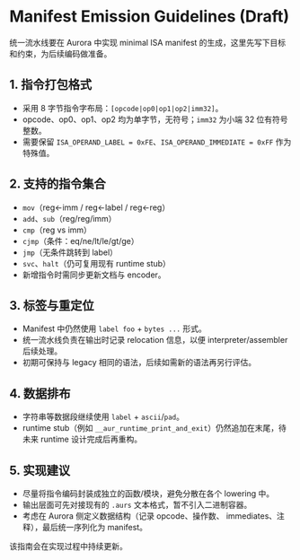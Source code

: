 # Manifest Emission Guidelines (Draft)

统一流水线要在 Aurora 中实现 minimal ISA manifest 的生成，这里先写下目标和约束，为后续编码做准备。

## 1. 指令打包格式
- 采用 8 字节指令字布局：`[opcode|op0|op1|op2|imm32]`。
- opcode、op0、op1、op2 均为单字节，无符号；`imm32` 为小端 32 位有符号整数。
- 需要保留 `ISA_OPERAND_LABEL = 0xFE`、`ISA_OPERAND_IMMEDIATE = 0xFF` 作为特殊值。

## 2. 支持的指令集合
- `mov`（reg←imm / reg←label / reg←reg）
- `add`、`sub`（reg/reg/imm）
- `cmp`（reg vs imm）
- `cjmp`（条件：eq/ne/lt/le/gt/ge）
- `jmp`（无条件跳转到 label）
- `svc`、`halt`（仍可复用现有 runtime stub）
- 新增指令时需同步更新文档与 encoder。

## 3. 标签与重定位
- Manifest 中仍然使用 `label foo` + `bytes ...` 形式。
- 统一流水线负责在输出时记录 relocation 信息，以便 interpreter/assembler 后续处理。
- 初期可保持与 legacy 相同的语法，后续如需新的语法再另行评估。

## 4. 数据排布
- 字符串等数据段继续使用 `label` + `ascii`/`pad`。
- runtime stub（例如 `__aur_runtime_print_and_exit`）仍然追加在末尾，待未来 runtime 设计完成后再重构。

## 5. 实现建议
- 尽量将指令编码封装成独立的函数/模块，避免分散在各个 lowering 中。
- 输出层面可先对接现有的 `.aurs` 文本格式，暂不引入二进制容器。
- 考虑在 Aurora 侧定义数据结构（记录 opcode、操作数、 immediates、注释），最后统一序列化为 manifest。

该指南会在实现过程中持续更新。
